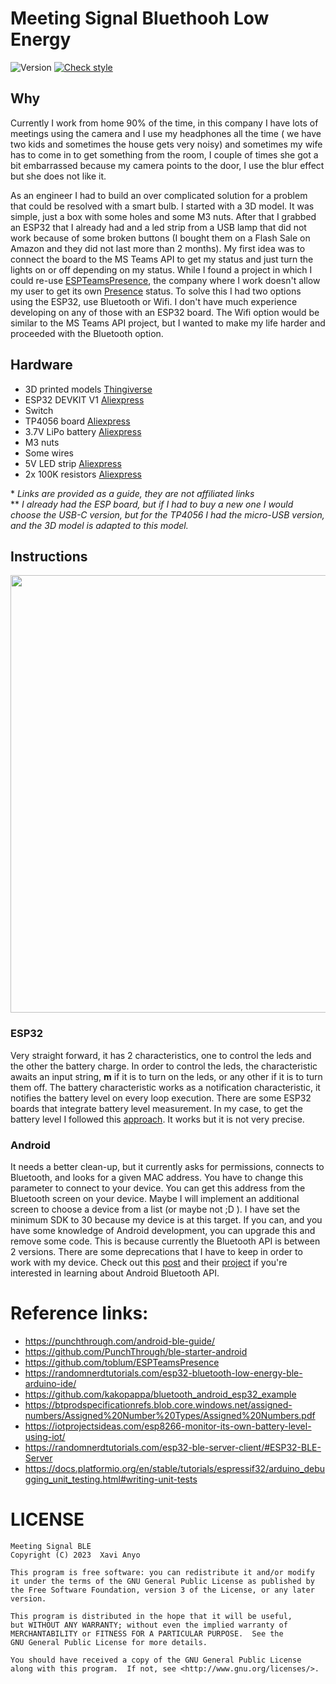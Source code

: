 # Meeting Signal Bluethooh Low Energy

![Version](https://img.shields.io/badge/Version-0.1.0-green)
[![Check style](https://github.com/ch4vi/MeetingSignalBLE/actions/workflows/check-style.yml/badge.svg)](https://github.com/ch4vi/MeetingSignalBLE/actions/workflows/check-style.yml)

## Why

Currently I work from home 90% of the time, in this company I have lots of meetings using the camera and I use my headphones all the time ( we have two kids and sometimes the house gets very noisy) and sometimes my wife has to come in to get something from the room, I couple of times she got a bit embarrassed because my camera points to the door, I use the blur effect but she does not like it.

As an engineer I had to build an over complicated solution for a problem that could be resolved with a smart bulb. I started with a 3D model. It was simple, just a box with some holes and some M3 nuts. After that I grabbed an ESP32 that I already had and a led strip from a USB lamp that did not work because of some broken buttons (I bought them on a Flash Sale on Amazon and they did not last more than 2 months). My first idea was to connect the board to the MS Teams API to get my status and just turn the lights on or off depending on my status. While I found a project in which I could re-use [ESPTeamsPresence](https://github.com/toblum/ESPTeamsPresence), the company where I work doesn't allow my user to get its own [Presence](https://learn.microsoft.com/en-us/graph/api/presence-get?view=graph-rest-1.0&tabs=http) status. To solve this I had two options using the ESP32, use Bluetooth or Wifi. I don't have much experience developing on any of those with an ESP32 board. The Wifi option would be similar to the MS Teams API project, but I wanted to make my life harder and proceeded with the Bluetooth option.

## Hardware

- 3D printed models [Thingiverse]()
- ESP32 DEVKIT V1 [Aliexpress](https://www.aliexpress.com/w/wholesale-esp32-devkit-v1.html?catId=0&initiative_id=AS_20230227034951&SearchText=esp32+devkit+v1&spm=a2g0o.productlist.1000002.0)
- Switch
- TP4056 board [Aliexpress](https://www.aliexpress.com/item/1005004444047086.html?spm=a2g0o.productlist.main.1.267b7b31rNElI9&algo_pvid=0a75742f-60ee-45d7-86bb-0546a4c22391&algo_exp_id=0a75742f-60ee-45d7-86bb-0546a4c22391-0&pdp_ext_f=%7B%22sku_id%22%3A%2212000031268385180%22%7D&pdp_npi=3%40dis%21EUR%212.9%211.88%21%21%21%21%21%402145288516774988386518347d06be%2112000031268385180%21sea%21ES%21704501893&curPageLogUid=zywhhtG6sxSh)
- 3.7V LiPo battery [Aliexpress](https://www.aliexpress.com/item/1005001310695209.html?spm=a2g0o.productlist.main.3.28a047d5vpYjNQ&algo_pvid=21665b45-cef0-41bd-8eaf-e5908523fcfa&algo_exp_id=21665b45-cef0-41bd-8eaf-e5908523fcfa-1&pdp_ext_f=%7B%22sku_id%22%3A%2212000015656262817%22%7D&pdp_npi=3%40dis%21EUR%2113.58%218.15%21%21%21%21%21%402100b78b16774991666308982d0714%2112000015656262817%21sea%21ES%21704501893&curPageLogUid=CvSQgTxq4sjm)
- M3 nuts
- Some wires
- 5V LED strip [Aliexpress](https://www.aliexpress.com/item/1005004377378405.html?spm=a2g0o.productlist.main.33.112c6912Wcitqn&algo_pvid=08f9bfd9-a1b8-4f98-a177-aa90fe518e4d&algo_exp_id=08f9bfd9-a1b8-4f98-a177-aa90fe518e4d-16&pdp_ext_f=%7B%22sku_id%22%3A%2212000028965478917%22%7D&pdp_npi=3%40dis%21EUR%214.53%213.35%21%21%21%21%21%402100b84516774992198541301d071b%2112000028965478917%21sea%21ES%21704501893&curPageLogUid=1pvAT3grLcQT)
- 2x 100K resistors [Aliexpress](https://www.aliexpress.com/item/1005003117726705.html?spm=a2g0o.productlist.main.1.4e8b3843eGESSF&algo_pvid=07d86e6d-c8eb-4df2-abc6-c50a2aabcb9d&algo_exp_id=07d86e6d-c8eb-4df2-abc6-c50a2aabcb9d-0&pdp_ext_f=%7B%22sku_id%22%3A%2212000024192658375%22%7D&pdp_npi=3%40dis%21EUR%212.86%212.77%21%21%21%21%21%402100bbf516775020184434105d070f%2112000024192658375%21sea%21ES%21704501893&curPageLogUid=kWlcKLQUfU1Y)


\* *Links are provided as a guide, they are not affiliated links*<br />
** *I already had the ESP board, but if I had to buy a new one I would choose the USB-C version, but for the TP4056 I had the micro-USB version, and the 3D model is adapted to this model.*

## Instructions

<img src="https://github.com/ch4vi/MeetingSignalBLE/blob/feature/xml/resources/circuit_v1.png" width="700">

### ESP32

Very straight forward, it has 2 characteristics, one to control the leds and the other the battery charge. In order to control the leds, the characteristic awaits an input string, **m** if it is to turn on the leds, or any other if it is to turn them off. The battery characteristic works as a notification characteristic, it notifies the battery level on every loop execution. There are some ESP32 boards that integrate battery level measurement. In my case, to get the battery level I followed this [approach](https://iotprojectsideas.com/esp8266-monitor-its-own-battery-level-using-iot/). It works but it is not very precise.

### Android

It needs a better clean-up, but it currently asks for permissions, connects to Bluetooth, and looks for a given MAC address. You have to change this parameter to connect to your device. You can get this address from the Bluetooth screen on your device. Maybe I will implement an additional screen to choose a device from a list (or maybe not ;D ). I have set the minimum SDK to 30 because my device is at this target. If you can, and you have some knowledge of Android development, you can upgrade this and remove some code. This is because currently the Bluetooth API is between 2 versions. There are some deprecations that I have to keep in order to work with my device. Check out this [post](https://punchthrough.com/android-ble-guide/) and their [project](https://github.com/PunchThrough/ble-starter-android) if you're interested in learning about Android Bluetooth API.

# Reference links:

* https://punchthrough.com/android-ble-guide/
* https://github.com/PunchThrough/ble-starter-android
* https://github.com/toblum/ESPTeamsPresence
* https://randomnerdtutorials.com/esp32-bluetooth-low-energy-ble-arduino-ide/
* https://github.com/kakopappa/bluetooth_android_esp32_example
* https://btprodspecificationrefs.blob.core.windows.net/assigned-numbers/Assigned%20Number%20Types/Assigned%20Numbers.pdf
* https://iotprojectsideas.com/esp8266-monitor-its-own-battery-level-using-iot/
* https://randomnerdtutorials.com/esp32-ble-server-client/#ESP32-BLE-Server
* https://docs.platformio.org/en/stable/tutorials/espressif32/arduino_debugging_unit_testing.html#writing-unit-tests

# LICENSE

    Meeting Signal BLE
    Copyright (C) 2023  Xavi Anyo

    This program is free software: you can redistribute it and/or modify
    it under the terms of the GNU General Public License as published by
    the Free Software Foundation, version 3 of the License, or any later 
    version.

    This program is distributed in the hope that it will be useful,
    but WITHOUT ANY WARRANTY; without even the implied warranty of
    MERCHANTABILITY or FITNESS FOR A PARTICULAR PURPOSE.  See the
    GNU General Public License for more details.

    You should have received a copy of the GNU General Public License
    along with this program.  If not, see <http://www.gnu.org/licenses/>.
